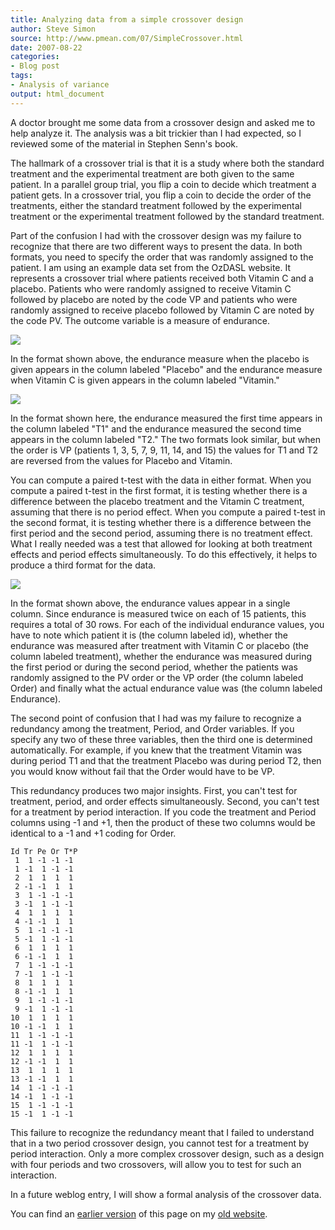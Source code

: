 ```yaml
---
title: Analyzing data from a simple crossover design
author: Steve Simon
source: http://www.pmean.com/07/SimpleCrossover.html
date: 2007-08-22
categories:
- Blog post
tags:
- Analysis of variance
output: html_document
---
```


A doctor brought me some data from a crossover design and asked me to help analyze it. The analysis was a bit trickier than I had expected, so I reviewed some of the material in Stephen Senn's book.

The hallmark of a crossover trial is that it is a study where both the standard treatment and the experimental treatment are both given to the same patient. In a parallel group trial, you flip a coin to decide which treatment a patient gets. In a crossover trial, you flip a coin to decide the order of the treatments, either the standard treatment followed by the experimental treatment or the experimental treatment followed by the standard treatment.

Part of the confusion I had with the crossover design was my failure to recognize that there are two different ways to present the data. In both formats, you need to specify the order that was randomly assigned to the patient. I am using an example data set from the OzDASL website. It represents a crossover trial where patients received both Vitamin C and a placebo. Patients who were randomly assigned to receive Vitamin C followed by placebo are noted by the code VP and patients who were randomly assigned to receive placebo followed by Vitamin C are noted by the code PV. The outcome variable is a measure of endurance.

![](http://www.pmean.com/new-images/07/SimpleCrossover01.gif)

In the format shown above, the endurance measure when the placebo is given appears in the column labeled "Placebo" and the endurance measure when Vitamin C is given appears in the column labeled "Vitamin."

![](http://www.pmean.com/new-images/07/SimpleCrossover02.gif)

In the format shown here, the endurance measured the first time appears in the column labeled "T1" and the endurance measured the second time appears in the column labeled "T2." The two formats look similar, but when the order is VP (patients 1, 3, 5, 7, 9, 11, 14, and 15) the values for T1 and T2 are reversed from the values for Placebo and Vitamin.

You can compute a paired t-test with the data in either format. When you compute a paired t-test in the first format, it is testing whether there is a difference between the placebo treatment and the Vitamin C treatment, assuming that there is no period effect. When you compute a paired t-test in the second format, it is testing whether there is a difference between the first period and the second period, assuming there is no treatment effect. What I really needed was a test that allowed for looking at both treatment effects and period effects simultaneously. To do this effectively, it helps to produce a third format for the data.

![](http://www.pmean.com/new-images/07/SimpleCrossover03.gif)

In the format shown above, the endurance values appear in a single column. Since endurance is measured twice on each of 15 patients, this requires a total of 30 rows. For each of the individual endurance values, you have to note which patient it is (the column labeled id), whether the endurance was measured after treatment with Vitamin C or placebo (the column labeled treatment), whether the endurance was measured during the first period or during the second period, whether the patients was randomly assigned to the PV order or the VP order (the column labeled Order) and finally what the actual endurance value was (the column labeled Endurance).

The second point of confusion that I had was my failure to recognize a redundancy among the treatment, Period, and Order variables. If you specify any two of these three variables, then the third one is determined automatically. For example, if you knew that the treatment Vitamin was during period T1 and that the treatment Placebo was during period T2, then you would know without fail that the Order would have to be VP.

This redundancy produces two major insights. First, you can't test for treatment, period, and order effects simultaneously. Second, you can't test for a treatment by period interaction. If you code the treatment and Period columns using -1 and +1, then the product of these two columns would be identical to a -1 and +1 coding for Order.

```{}
Id Tr Pe Or T*P
 1  1 -1 -1 -1
 1 -1  1 -1 -1
 2  1  1  1  1
 2 -1 -1  1  1
 3  1 -1 -1 -1
 3 -1  1 -1 -1
 4  1  1  1  1
 4 -1 -1  1  1
 5  1 -1 -1 -1
 5 -1  1 -1 -1
 6  1  1  1  1
 6 -1 -1  1  1
 7  1 -1 -1 -1
 7 -1  1 -1 -1
 8  1  1  1  1
 8 -1 -1  1  1   
 9  1 -1 -1 -1
 9 -1  1 -1 -1
10  1  1  1  1
10 -1 -1  1  1
11  1 -1 -1 -1
11 -1  1 -1 -1
12  1  1  1  1
12 -1 -1  1  1
13  1  1  1  1
13 -1 -1  1  1
14  1 -1 -1 -1
14 -1  1 -1 -1
15  1 -1 -1 -1
15 -1  1 -1 -1
```

This failure to recognize the redundancy meant that I failed to understand that in a two period crossover design, you cannot test for a treatment by period interaction. Only a more complex crossover design, such as a design with four periods and two crossovers, will allow you to test for such an interaction.

In a future weblog entry, I will show a formal analysis of the crossover data.

You can find an [earlier version][sim1] of this page on my [old website][sim2].

[sim1]: http://www.pmean.com/07/SimpleCrossover.html
[sim2]: http://www.pmean.com
